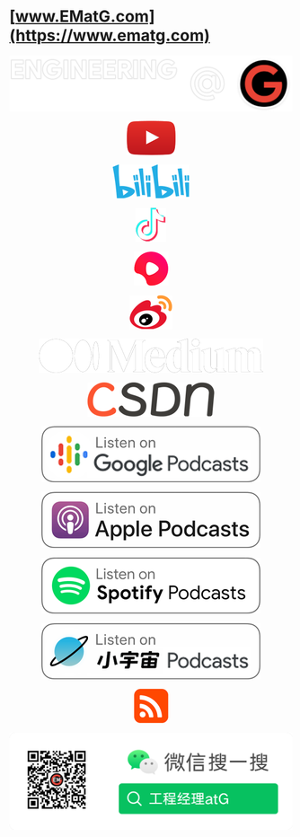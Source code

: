 # [www.EMatG.com](https://www.ematg.com)

<div align="center">

[![ematg.com](assets/img/banner.transparent.png)](https://www.ematg.com)

[![YouTube](assets/img/youtube.png)](https://www.ematg.com/videos/youtube)

[![B站](assets/img/bili.png)](https://www.ematg.com/videos/bilibili)

[![抖音](assets/img/tictok.png)](https://www.ematg.com/videos/douyin)

[![西瓜视频](assets/img/xigua.png)](https://www.ematg.com/videos/xigua)

[![微博](assets/img/weibo.png)](https://www.ematg.com/blog/weibo)

[![Medium](assets/img/medium.png)](https://www.ematg.com/blog/medium)

[![CSDN](assets/img/csdn.png)](https://www.ematg.com/blog/csdn)

[![Google Podcasts](assets/img/google-podcasts.png)](https://www.ematg.com/podcasts/google)

[![Apple Podcasts](assets/img/apple-podcasts.png)](https://www.ematg.com/podcasts/apple)

[![Spotify Podcasts](assets/img/spotify-podcasts.png)](https://www.ematg.com/podcasts/spotify)

[![小宇宙播客](assets/img/xiaoyuzhou-podcasts.png)](https://www.ematg.com/podcasts/xiaoyuzhou)

[![RSS](assets/img/rss.png)](https://www.ematg.com/feed.xml)

[![微信公众号](/assets/img/wechat_qr_code.png)](https://www.ematg.com/wechat)

</div>